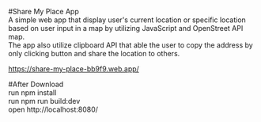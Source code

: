 #Share My Place App  
A simple web app that display user's current location or specific location based on user input in a map by utilizing JavaScript and OpenStreet API map.  
The app also utilize clipboard API that able the user to copy the address by only clicking button and share the location to others.  

https://share-my-place-bb9f9.web.app/   
  
#After Download  
run npm install  
run npm run build:dev  
open http://localhost:8080/      
